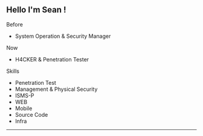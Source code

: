 Hello I'm Sean !
-------------------------------------------------------------------------------------
Before

- System Operation & Security Manager

Now

- H4CKER & Penetration Tester

Skills
- Penetration Test
- Management & Physical Security
- ISMS-P
- WEB 
- Mobile
- Source Code
- Infra
------------------



<!--
**seanjungkm/seanjungkm** is a ✨ _special_ ✨ repository because its `README.md` (this file) appears on your GitHub profile.

Here are some ideas to get you started:

- 🔭 I’m currently working on ...
- 🌱 I’m currently learning ...
- 👯 I’m looking to collaborate on ...
- 🤔 I’m looking for help with ...
- 💬 Ask me about ...
- 📫 How to reach me: ...
- 😄 Pronouns: ...
- ⚡ Fun fact: ...
-->
